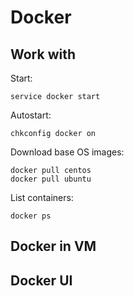 # Docker

## Work with

Start:

    service docker start

Autostart:

    chkconfig docker on

Download base OS images:

    docker pull centos
    docker pull ubuntu

List containers: 

    docker ps

## Docker in VM 

## Docker UI
